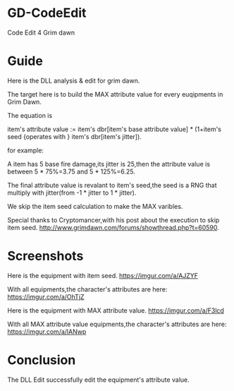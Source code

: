 # GD-CodeEdit
Code Edit 4 Grim dawn

# Guide
Here is the DLL analysis & edit for grim dawn.

The target here is to build the MAX attribute value for every euqipments in Grim Dawn.

The equation is

item's attribute value := item's dbr[item's base attribute value] * (1+item's seed {operates with } item's dbr[item's jitter]).

for example:

A item has 5 base fire damage,its jitter is 25,then the attribute value is between 5 * 75%=3.75 and 5 * 125%=6.25.

The final attribute value is revalant to item's seed,the seed is a RNG that multiply with jitter(from -1 * jitter to 1 * jitter).

We skip the item seed calculation to make the MAX varibles.

Special thanks to Cryptomancer,with his post about the execution to skip item seed. http://www.grimdawn.com/forums/showthread.php?t=60590.

# Screenshots
Here is the equipment with item seed.
https://imgur.com/a/AJZYF

With all equipments,the character's attributes are here:
https://imgur.com/a/OhTjZ

Here is the equipment with MAX attribute value.
https://imgur.com/a/F3lcd

With all MAX attribute value equipments,the character's attributes are here:
https://imgur.com/a/lANwp

# Conclusion
The DLL Edit successfully edit the equipment's attribute value.
